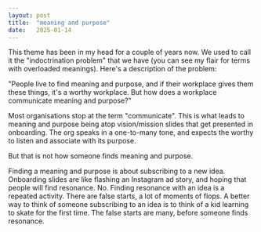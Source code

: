```yaml
---
layout: post
title:  "meaning and purpose"
date:   2025-01-14
---
```


This theme has been in my head for a couple of years now. We used to call it the "indoctrination problem" that we have (you can see my flair for terms with overloaded meanings). Here's a description of the problem: 

"People live to find meaning and purpose, and if their workplace gives them these things, it's a worthy workplace. But how does a workplace communicate meaning and purpose?"

Most organisations stop at the term "communicate". This is what leads to meaning and purpose being atop vision/mission slides that get presented in onboarding. The org speaks in a one-to-many tone, and expects the worthy to listen and associate with its purpose. 

But that is not how someone finds meaning and purpose. 

Finding a meaning and purpose is about subscribing to a new idea. Onboarding slides are like flashing an Instagram ad story, and hoping that people will find resonance. No. Finding resonance with an idea is a repeated activity. There are false starts, a lot of moments of flops. A better way to think of someone subscribing to an idea is to think of a kid learning to skate for the first time. The false starts are many, before someone finds resonance. 

 